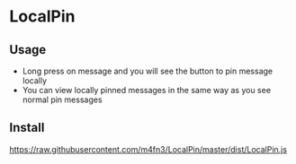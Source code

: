 # LocalPin

## Usage
- Long press on message and you will see the button to pin message locally
- You can view locally pinned messages in the same way as you see normal pin messages

## Install
https://raw.githubusercontent.com/m4fn3/LocalPin/master/dist/LocalPin.js